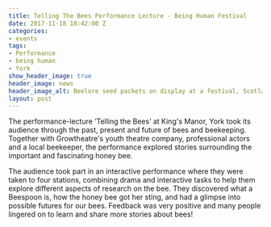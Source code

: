 ```yaml
---
title: Telling The Bees Performance Lecture - Being Human Festival
date: 2017-11-18 18:42:00 Z
categories:
- events
tags:
- Performance
- being human
- York
show_header_image: true
header_image: news
header_image_alt: Beelore seed packets on display at a festival, Scotland 2015
layout: post
---
```


The performance-lecture ‘Telling the Bees’ at King's Manor, York took its audience through the past, present and future of bees and beekeeping. Together with Growtheatre's youth theatre company, professional actors and a local beekeeper, the performance explored stories surrounding the important and fascinating honey bee.

The audience took part in an interactive performance where they were taken to four stations, combining drama and interactive tasks to help them explore different aspects of research on the bee. They discovered what a Beespoon is, how the honey bee got her sting, and had a glimpse into possible futures for our bees. Feedback was very positive and many people lingered on to learn and share more stories about bees!
